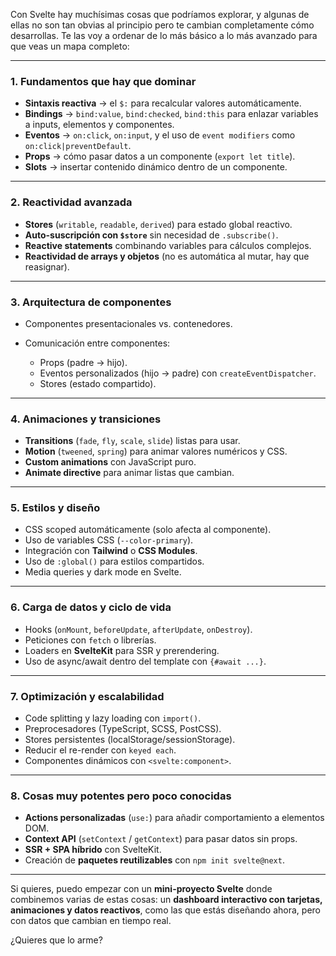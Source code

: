 Con Svelte hay muchísimas cosas que podríamos explorar, y algunas de ellas no son tan obvias al principio pero te cambian completamente cómo desarrollas.
Te las voy a ordenar de lo más básico a lo más avanzado para que veas un mapa completo:

---

### **1. Fundamentos que hay que dominar**

* **Sintaxis reactiva** → el `$:` para recalcular valores automáticamente.
* **Bindings** → `bind:value`, `bind:checked`, `bind:this` para enlazar variables a inputs, elementos y componentes.
* **Eventos** → `on:click`, `on:input`, y el uso de `event modifiers` como `on:click|preventDefault`.
* **Props** → cómo pasar datos a un componente (`export let title`).
* **Slots** → insertar contenido dinámico dentro de un componente.

---

### **2. Reactividad avanzada**

* **Stores** (`writable`, `readable`, `derived`) para estado global reactivo.
* **Auto-suscripción con `$store`** sin necesidad de `.subscribe()`.
* **Reactive statements** combinando variables para cálculos complejos.
* **Reactividad de arrays y objetos** (no es automática al mutar, hay que reasignar).

---

### **3. Arquitectura de componentes**

* Componentes presentacionales vs. contenedores.
* Comunicación entre componentes:

  * Props (padre → hijo).
  * Eventos personalizados (hijo → padre) con `createEventDispatcher`.
  * Stores (estado compartido).

---

### **4. Animaciones y transiciones**

* **Transitions** (`fade`, `fly`, `scale`, `slide`) listas para usar.
* **Motion** (`tweened`, `spring`) para animar valores numéricos y CSS.
* **Custom animations** con JavaScript puro.
* **Animate directive** para animar listas que cambian.

---

### **5. Estilos y diseño**

* CSS scoped automáticamente (solo afecta al componente).
* Uso de variables CSS (`--color-primary`).
* Integración con **Tailwind** o **CSS Modules**.
* Uso de `:global()` para estilos compartidos.
* Media queries y dark mode en Svelte.

---

### **6. Carga de datos y ciclo de vida**

* Hooks (`onMount`, `beforeUpdate`, `afterUpdate`, `onDestroy`).
* Peticiones con `fetch` o librerías.
* Loaders en **SvelteKit** para SSR y prerendering.
* Uso de async/await dentro del template con `{#await ...}`.

---

### **7. Optimización y escalabilidad**

* Code splitting y lazy loading con `import()`.
* Preprocesadores (TypeScript, SCSS, PostCSS).
* Stores persistentes (localStorage/sessionStorage).
* Reducir el re-render con `keyed each`.
* Componentes dinámicos con `<svelte:component>`.

---

### **8. Cosas muy potentes pero poco conocidas**

* **Actions personalizadas** (`use:`) para añadir comportamiento a elementos DOM.
* **Context API** (`setContext` / `getContext`) para pasar datos sin props.
* **SSR + SPA híbrido** con SvelteKit.
* Creación de **paquetes reutilizables** con `npm init svelte@next`.

---

Si quieres, puedo empezar con un **mini-proyecto Svelte** donde combinemos varias de estas cosas:
un **dashboard interactivo con tarjetas, animaciones y datos reactivos**, como las que estás diseñando ahora, pero con datos que cambian en tiempo real.

¿Quieres que lo arme?
